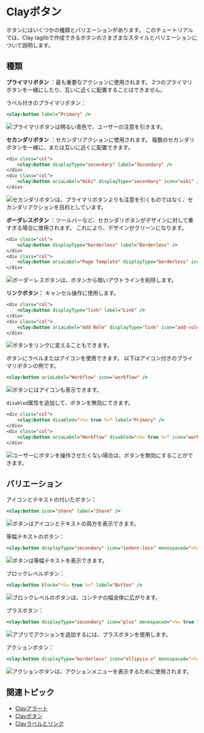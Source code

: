 # Clayボタン

ボタンにはいくつかの種類とバリエーションがあります。 このチュートリアルでは、Clay taglibで作成できるボタンのさまざまなスタイルとバリエーションについて説明します。

## 種類

**プライマリボタン** ：最も重要なアクションに使用されます。 2つのプライマリボタンを一緒にしたり、互いに近くに配置することはできません。

ラベル付きのプライマリボタン：

```jsp
<clay:button label="Primary" />
```

![プライマリボタンは明るい青色で、ユーザーの注意を引きます。](./clay-buttons/images/01.png)

**セカンダリボタン** ：セカンダリアクションに使用されます。 複数のセカンダリボタンを一緒に、または互いに近くに配置できます。

```jsp
<div class="col">
    <clay:button displayType="secondary" label="Secondary" />
</div>
<div class="col">
    <clay:button ariaLabel="Wiki" displayType="secondary" icon="wiki" />
</div>
```

![セカンダリボタンは、プライマリボタンよりも注意を引くものではなく、セカンダリアクションを目的としています。](./clay-buttons/images/02.png)

**ボーダレスボタン** ：ツールバーなど、セカンダリボタンがデザインに対して重すぎる場合に使用されます。 これにより、デザインがクリーンになります。

```jsp
<div class="col">
    <clay:button displayType="borderless" label="Borderless" />
</div>
<div class="col">
    <clay:button ariaLabel="Page Template" displayType="borderless" icon="page-template" />
</div>
```

![ボーダーレスボタンは、ボタンから暗いアウトラインを削除します。](./clay-buttons/images/03.png)

**リンクボタン：** キャンセル操作に使用します。

```jsp
<div class="col">
    <clay:button displayType="link" label="Link" />
</div>
<div class="col">
    <clay:button ariaLabel="Add Role" displayType="link" icon="add-role" />
</div>
```

![ボタンをリンクに変えることもできます。](./clay-buttons/images/04.png)

ボタンにラベルまたはアイコンを使用できます。 以下はアイコン付きのプライマリボタンの例です。

```jsp
<clay:button ariaLabel="Workflow" icon="workflow" />
```

![ボタンにはアイコンも表示できます。](./clay-buttons/images/05.png)

`disabled`属性を追加して、ボタンを無効にできます。

```jsp
<div class="col">
    <clay:button disabled="<%= true %>" label="Primary" />
</div>
<div class="col">
    <clay:button ariaLabel="Workflow" disabled="<%= true %>" icon="workflow" />
</div>
```

![ユーザーにボタンを操作させたくない場合は、ボタンを無効にすることができます。](./clay-buttons/images/06.png)

## バリエーション

アイコンとテキストの付いたボタン：

```jsp
<clay:button icon="share" label="Share" />
```

![ボタンはアイコンとテキストの両方を表示できます。](./clay-buttons/images/07.png)

等幅テキストのボタン：

```jsp
<clay:button displayType="secondary" icon="indent-less" monospaced="<%= true %>" />
```

![ボタンは等幅テキストを表示できます。](./clay-buttons/images/08.png)

ブロックレベルボタン：

```jsp
<clay:button block="<%= true %>" label="Button" />
 ```

![ブロックレベルのボタンは、コンテナの幅全体に広がります。](./clay-buttons/images/09.png)

プラスボタン：

```jsp
<clay:button displayType="secondary" icon="plus" monospaced="<%= true %>" />
```

![アプリでアクションを追加するには、プラスボタンを使用します。](./clay-buttons/images/10.png)

アクションボタン：

```jsp
<clay:button displayType="borderless" icon="ellipsis-v" monospaced="<%= true %>" />
 ```

![アクションボタンは、アクションメニューを表示するために使用されます。](./clay-buttons/images/11.png)

## 関連トピック

* [Clayアラート](./clay-alerts.md)
* [Clayボタン](./clay-buttons.md)
* [Clayラベルとリンク](./clay-links-and-labels.md)